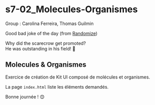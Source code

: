 # s7-02_Molecules-Organismes

Group : Carolina Ferreira, Thomas Guilmin

Good bad joke of the day (from [Randomize](https://random-ize.com/bad-jokes/))

Why did the scarecrow get promoted?  
He was outstanding in his field! 🎉   


## Molecules & Organismes

Exercice de création de Kit UI composé de molécules et organismes.

La page `index.html` liste les éléments demandés.

Bonne journée ! 😊
